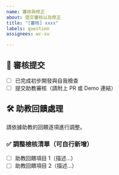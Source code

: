 ```yaml
---
name: 審核與修正
about: 提交審核以及修正
title: "[審核] xxxx"
labels: question
assignees: wc-su

---
```


## 📮 審核提交

- [ ] 已完成初步開發與自我檢查
- [ ] 提交助教審核（請附上 PR 或 Demo 連結）

## 🛠 助教回饋處理

請依據助教的回饋逐項進行調整。

### ✅ 調整檢核清單（可自行新增）

- [ ] 助教回饋項目 1（描述...）
- [ ] 助教回饋項目 2（描述...）
